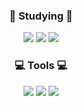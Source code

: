<h3 align="center">📖 Studying 📖</h3>

<p align="center">
<img src="https://img.shields.io/badge/Python-3776AB?style=flat-square&logo=python&logoColor=white"/> 
<img src="https://img.shields.io/badge/Java-007396?style=flat&logo=OpenJDK&logoColor=white"/>
<img src="https://img.shields.io/badge/C%23-000000?style=flat-square&logo=Csharp&logoColor=white"/>
</p>

<p></p>
<p></p>

<h3 align="center">💻 Tools 💻</h3>

<p align="center">
<img src="https://img.shields.io/badge/Visual Studio Code-007ACC?style=flat-square&logo=visual studio code&logoColor=white"/> 
<img src="https://img.shields.io/badge/Visual Studio-5C2D91?style=flat-square&logo=visual studio&logoColor=white"/> 
<img src="https://img.shields.io/badge/Eclipse-2C2255?style=flat-square&logo=eclipse ide&logoColor=white"/> 
</p>





<!--
**KMPAR/KMPAR** is a ✨ _special_ ✨ repository because its `README.md` (this file) appears on your GitHub profile.

Here are some ideas to get you started:

<img src="https://img.shields.io/badge/이름-색상코드?style=flat-square&logo=로고명&logoColor=로고색"/> 

- 🔭 I’m currently working on ...
- 🌱 I’m currently learning ...
- 👯 I’m looking to collaborate on ...
- 🤔 I’m looking for help with ...
- 💬 Ask me about ...
- 📫 How to reach me: ...
- 😄 Pronouns: ...
- ⚡ Fun fact: ...
-->
